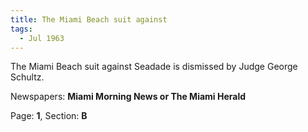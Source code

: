 ```yaml
---  
title: The Miami Beach suit against  
tags:  
  - Jul 1963  
---  
```

  
The Miami Beach suit against Seadade is dismissed by Judge George Schultz.  
  
Newspapers: **Miami Morning News or The Miami Herald**  
  
Page: **1**, Section: **B** 
